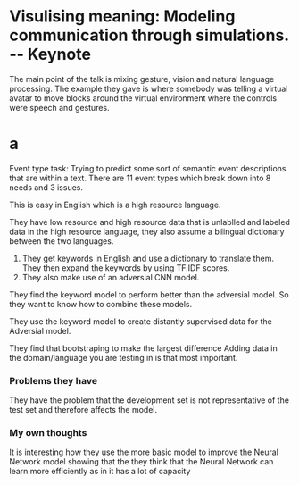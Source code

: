 # Visulising meaning: Modeling communication through simulations. -- Keynote

The main point of the talk is mixing gesture, vision and natural language processing. The example they gave is where somebody was telling a virtual avatar to move blocks around the virtual environment where the controls were speech and gestures.

# a
Event type task: Trying to predict some sort of semantic event descriptions that are within a text. There are 11 event types which break down into 8 needs and 3 issues.

This is easy in English which is a high resource language.

They have low resource and high resource data that is unlablled and labeled data in the high resource language, they also assume a bilingual dictionary between the two languages.

1. They get keywords in English and use a dictionary to translate them. They then expand the keywords by using TF.IDF scores.
2. They also make use of an adversial CNN model.

They find the keyword model to perform better than the adversial model. So they want to know how to combine these models.

They use the keyword model to create distantly supervised data for the Adversial model.

They find that bootstraping to make the largest difference Adding data in the domain/language you are testing in is that most important.

### Problems they have
They have the problem that the development set is not representative of the test set and therefore affects the model.

### My own thoughts
It is interesting how they use the more basic model to improve the Neural Network model showing that the they think that the Neural Network can learn more efficiently as in it has a lot of capacity
